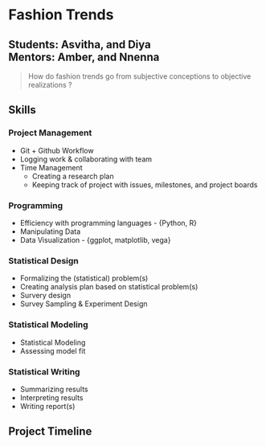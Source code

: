 # Fashion Trends
**Students**: Asvitha, and Diya  
**Mentors**: Amber, and Nnenna
----

> How do fashion trends go from subjective conceptions to objective realizations ?

## Skills

### Project Management

* Git + Github Workflow
* Logging work & collaborating with team
* Time Management
    - Creating a research plan
    - Keeping track of project with issues, milestones, and project boards

### Programming 

* Efficiency with programming languages - {Python, R}
* Manipulating Data
* Data Visualization - {ggplot, matplotlib, vega}

### Statistical Design

* Formalizing the (statistical) problem(s)
* Creating analysis plan based on statistical problem(s)
* Survery design
* Survey Sampling & Experiment Design

### Statistical Modeling

* Statistical Modeling
* Assessing model fit

### Statistical Writing

* Summarizing results
* Interpreting results
* Writing report(s)


## Project Timeline

